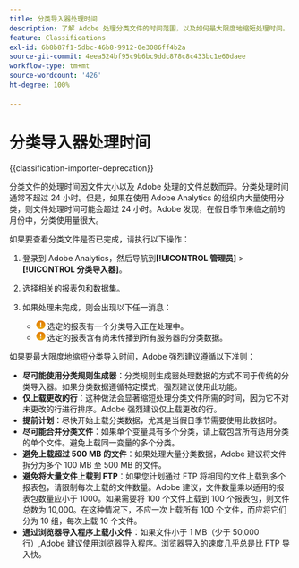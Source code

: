 ```yaml
---
title: 分类导入器处理时间
description: 了解 Adobe 处理分类文件的时间范围，以及如何最大限度地缩短处理时间。
feature: Classifications
exl-id: 6b8b87f1-5dbc-46b8-9912-0e3086ff4b2a
source-git-commit: 4eea524bf95c9b6bc9ddc878c8c433bc1e60daee
workflow-type: tm+mt
source-wordcount: '426'
ht-degree: 100%

---
```


# 分类导入器处理时间

{{classification-importer-deprecation}}

分类文件的处理时间因文件大小以及 Adobe 处理的文件总数而异。分类处理时间通常不超过 24 小时。但是，如果在使用 Adobe Analytics 的组织内大量使用分类，则文件处理时间可能会超过 24 小时。Adobe 发现，在假日季节来临之前的月份中，分类使用量很大。

如果要查看分类文件是否已完成，请执行以下操作：

1. 登录到 Adobe Analytics，然后导航到&#x200B;**[!UICONTROL 管理员]** > **[!UICONTROL 分类导入器]**。
2. 选择相关的报表包和数据集。
3. 如果处理未完成，则会出现以下任一消息：

   * ![注意](assets/icon_notice_notice.gif) 选定的报表有一个分类导入正在处理中。
   * ![注意](assets/icon_notice_notice.gif) 选定的报表含有尚未传播到所有服务器的分类数据。

如果要最大限度地缩短分类导入时间，Adobe 强烈建议遵循以下准则：

* **尽可能使用分类规则生成器**：分类规则生成器处理数据的方式不同于传统的分类导入器。如果分类数据遵循特定模式，强烈建议使用此功能。
* **仅上载更改的行**：这种做法会显著缩短处理分类文件所需的时间，因为它不对未更改的行进行排序。Adobe 强烈建议仅上载更改的行。
* **提前计划**：尽快开始上载分类数据，尤其是当假日季节需要使用此数据时。
* **尽可能合并分类文件**：如果单个变量具有多个分类，请上载包含所有适用分类的单个文件。避免上载同一变量的多个分类。
* **避免上载超过 500 MB 的文件**：如果处理大量分类数据，Adobe 建议将文件拆分为多个 100 MB 至 500 MB 的文件。
* **避免将大量文件上载到 FTP**：如果您计划通过 FTP 将相同的文件上载到多个报表包，请限制每次上载的文件数量。Adobe 建议，文件数量乘以适用的报表包数量应小于 1000。如果需要将 100 个文件上载到 100 个报表包，则文件总数为 10,000。在这种情况下，不应一次上载所有 100 个文件，而应将它们分为 10 组，每次上载 10 个文件。
* **通过浏览器导入程序上载小文件**：如果文件小于 1 MB（少于 50,000 行）,Adobe 建议使用浏览器导入程序。浏览器导入的速度几乎总是比 FTP 导入快。
